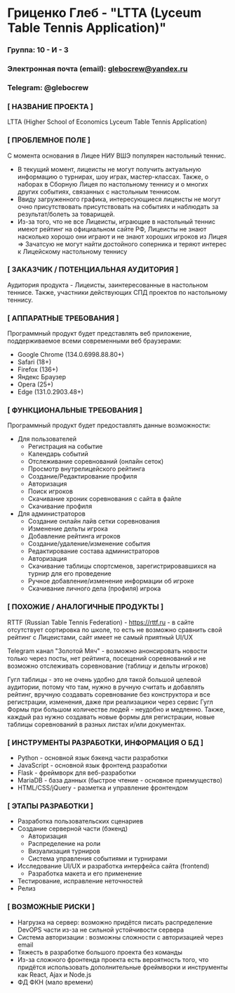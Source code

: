 # Гриценко Глеб - "LTTA (Lyceum Table Tennis Application)"
### Группа: 10 - И - 3
### Электронная почта (email): glebocrew@yandex.ru
### Telegram: @glebocrew

### [ НАЗВАНИЕ ПРОЕКТА ]
LTTA (Higher School of Economics Lyceum Table Tennis Application)

### [ ПРОБЛЕМНОЕ ПОЛЕ ]
С момента основания в Лицее НИУ ВШЭ популярен настольный теннис. 
- В текущий момент, лицеисты не могут получить актуальную информацию о турнирах, шоу играх, мастер-классах. Также, о наборах в Сборную Лицея по настольному теннису и о многих других событиях, связанных с настольным теннисом.
- Ввиду загруженного графика, интересующиеся лицеисты не могут очно присутствовать присутствовать на событиях и наблюдать за результат/болеть за товарищей.
- Из-за того, что не все Лицеисты, играющие в настольный теннис имеют рейтинг на официальном сайте РФ, Лицеисты не знают насколько хорошо они играют и не знают хороших игроков из Лицея => Зачатсую не могут найти достойного соперника и теряют интерес к Лицейскому настольному теннису

### [ ЗАКАЗЧИК / ПОТЕНЦИАЛЬНАЯ АУДИТОРИЯ ]
Аудитория продукта - Лицеисты, заинтересованные в настольном теннисе. Также, участники действующих СПД проектов по настольному теннису.

### [ АППАРАТНЫЕ ТРЕБОВАНИЯ ]
Программный продукт будет представлять веб приложение, поддерживаемое всеми современными веб браузерами: 
- Google Chrome (134.0.6998.88.80+)
- Safari (18+)
- Firefox (136+)
- Яндекс Браузер 
- Opera (25+)
- Edge (131.0.2903.48+)

### [ ФУНКЦИОНАЛЬНЫЕ ТРЕБОВАНИЯ ]
Программный продукт будет предоставлять данные возможности:
- Для пользователей
     - Регистрация на событие
     - Календарь событий
     - Отслеживание соревнований (онлайн сеток) 
     - Просмотр внутрелицейского рейтинга
     - Создание/Редактирование профиля
     - Авторизация
     - Поиск игроков
     - Скачивание хроник соревнования с сайта в файле
     - Скачивание профиля
- Для администраторов
     - Создание онлайн лайв сетки соревнования
     - Изменение дельты игрока
     - Добавление рейтинга игроков
     - Создание/удаление/изменение события
     - Редактирование состава администраторов
     - Авторизация
     - Скачивание таблицы спортсменов, зарегистрировавшихся на турнир для его проведение
     - Ручное добавление/изменение информации об игроке
     - Скачивание личного дела (профиля) игрока
  

### [ ПОХОЖИЕ / АНАЛОГИЧНЫЕ ПРОДУКТЫ ]
RTTF (Russian Table Tennis Federation) - https://rttf.ru - в сайте отсутствует сортировка по школе, то есть не возможно сравнить свой рейтинг с Лицеистами, сайт имеет не самый приятный UI/UX

Telegram канал "Золотой Мяч" - возможно анонсировать новости только через посты, нет рейтинга, посещений соревнований и не возможно отслеживать соревнование (таблицу и дельты игроков)

Гугл таблицы - это не очень удобно для такой большой целевой аудитории, потому что там, нужно в ручную считать и добавлять рейтинг, вручную создавать соревнование без конструктора и все регистрации, изменения, даже при реализациюи через сервис Гугл Формы при большом количестве людей - неудобно и медленно. Также, каждый раз нужно создавать новые формы для регистрации, новые таблицы соревнований в разных листах и/или документах. 

### [ ИНСТРУМЕНТЫ РАЗРАБОТКИ, ИНФОРМАЦИЯ О БД ]
- Python - основной язык бэкенд части разработки
- JavaScript - основной язык фронтенд разработки
- Flask - фреймворк для веб-разработки
- MariaDB - база данных (быстрое чтение - основное приемущество)
- HTML/CSS/jQuery - разметка и управление фронтендом

### [ ЭТАПЫ РАЗРАБОТКИ ]
- Разработка пользовательских сценариев
- Создание серверной части (бэкенд)
     - Авторизация 
     - Распределение на роли
     - Визуализация турниров
     - Система управления событиями и турнирами
- Исследование UI/UX и разработка интерфейса сайта (frontend)
     - Разработка макета и его применение
- Тестирование, исправление неточностей
- Релиз

### [ ВОЗМОЖНЫЕ РИСКИ ]
- Нагрузка на сервер: возможно придётся писать распределение DevOPS части из-за не сильной устойчивости сервера
- Система авторизации : возможны сложности с авторизацией через email
- Тяжесть в разработке большого проекта без команды
- Из-за сложного фронтенда проекта есть вероятность того, что придётся использовать дополнительные фреймворки и инструменты как React, Ajax и Node.js
- ФД ФКН (мало времени)